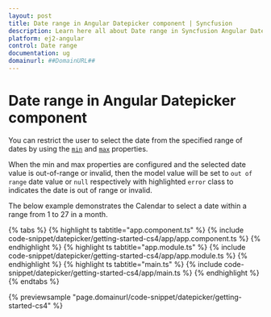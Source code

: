 ```yaml
---
layout: post
title: Date range in Angular Datepicker component | Syncfusion
description: Learn here all about Date range in Syncfusion Angular Datepicker component of Syncfusion Essential JS 2 and more.
platform: ej2-angular
control: Date range 
documentation: ug
domainurl: ##DomainURL##
---
```


# Date range in Angular Datepicker component

You can restrict the user to select the date from the specified range of dates by using the [`min`](https://ej2.syncfusion.com/angular/documentation/api/datepicker#min) and [`max`](https://ej2.syncfusion.com/angular/documentation/api/datepicker#max) properties.

When the min and max properties are configured and the selected date value is out-of-range or invalid, then the model value will be set to `out of range` date value or `null` respectively with highlighted `error` class to indicates the date is out of range or invalid.

The below example demonstrates the Calendar to select a date within a range from 1 to 27 in a month.

{% tabs %}
{% highlight ts tabtitle="app.component.ts" %}
{% include code-snippet/datepicker/getting-started-cs4/app/app.component.ts %}
{% endhighlight %}
{% highlight ts tabtitle="app.module.ts" %}
{% include code-snippet/datepicker/getting-started-cs4/app/app.module.ts %}
{% endhighlight %}
{% highlight ts tabtitle="main.ts" %}
{% include code-snippet/datepicker/getting-started-cs4/app/main.ts %}
{% endhighlight %}
{% endtabs %}
  
{% previewsample "page.domainurl/code-snippet/datepicker/getting-started-cs4" %}